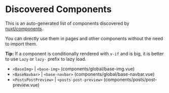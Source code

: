 # Discovered Components

This is an auto-generated list of components discovered by [nuxt/components](https://github.com/nuxt/components).

You can directly use them in pages and other components without the need to import them.

**Tip:** If a component is conditionally rendered with `v-if` and is big, it is better to use `Lazy` or `lazy-` prefix to lazy load.

- `<BaseImg>` | `<base-img>` (components/global/base-img.vue)
- `<BaseNavbar>` | `<base-navbar>` (components/global/base-navbar.vue)
- `<PostsPostPreview>` | `<posts-post-preview>` (components/posts/post-preview.vue)
